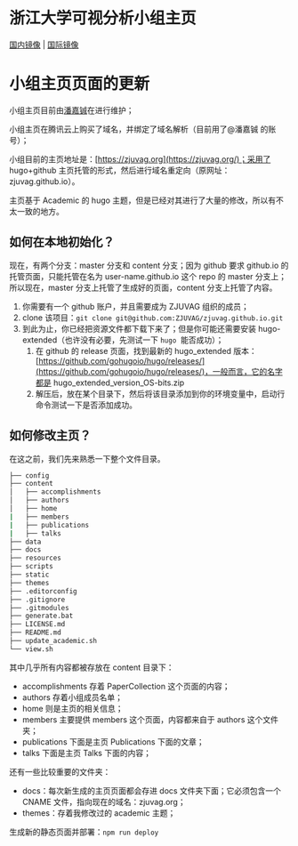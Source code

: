# 浙江大学可视分析小组主页

[国内镜像](http://zjuvag.gitee.io/) | [国际镜像](http://zjuvag.org/)

# 小组主页页面的更新

小组主页目前由[潘嘉铖](https://github.com/JackieAnxis/)在进行维护；

小组主页在腾讯云上购买了域名，并绑定了域名解析（目前用了@潘嘉铖 的账号）；

小组目前的主页地址是：[https://zjuvag.org](https://zjuvag.org/)；采用了 hugo+github 主页托管的形式，然后进行域名重定向（原网址：zjuvag.github.io）。

主页基于 Academic 的 hugo 主题，但是已经对其进行了大量的修改，所以有不太一致的地方。

## 如何在本地初始化？

现在，有两个分支：master 分支和 content 分支；因为 github 要求 github.io 的托管页面，只能托管在名为 user-name.github.io 这个 repo 的 master 分支上；所以现在，master 分支上托管了生成好的页面，content 分支上托管了内容。<br />

1. 你需要有一个 github 账户，并且需要成为 ZJUVAG 组织的成员；
2. clone 该项目：`git clone git@github.com:ZJUVAG/zjuvag.github.io.git`
3. 到此为止，你已经把资源文件都下载下来了；但是你可能还需要安装 hugo-extended（也许没有必要，先测试一下 `hugo`  能否成功）；
   1. 在 github 的 release 页面，找到最新的 hugo_extended 版本：[https://github.com/gohugoio/hugo/releases/](https://github.com/gohugoio/hugo/releases/)，一般而言，它的名字都是 hugo_extended_version_OS-bits.zip
   2. 解压后，放在某个目录下，然后将该目录添加到你的环境变量中，启动行命令测试一下是否添加成功。

## 如何修改主页？

在这之前，我们先来熟悉一下整个文件目录。

```bash
├── config
├── content
│   ├── accomplishments
│   ├── authors
│   ├── home
|   ├── members
|   ├── publications
|   ├── talks
├── data
├── docs
├── resources
├── scripts
├── static
├── themes
├── .editorconfig
├── .gitignore
├── .gitmodules
├── generate.bat
├── LICENSE.md
├── README.md
├── update_academic.sh
└── view.sh
```

其中几乎所有内容都被存放在 content 目录下：

- accomplishments 存着 PaperCollection 这个页面的内容；
- authors 存着小组成员名单；
- home 则是主页的相关信息；
- members 主要提供 members 这个页面，内容都来自于 authors 这个文件夹；
- publications 下面是主页 Publications 下面的文章；
- talks 下面是主页 Talks 下面的内容；

还有一些比较重要的文件夹：

- docs：每次新生成的主页页面都会存进 docs 文件夹下面；它必须包含一个 CNAME 文件，指向现在的域名：zjuvag.org；
- themes：存着我修改过的 academic 主题；

生成新的静态页面并部署：`npm run deploy`
